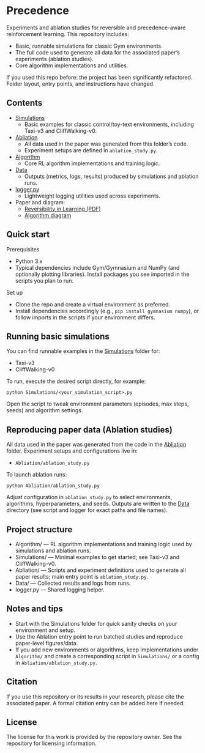 # Precedence

Experiments and ablation studies for reversible and precedence-aware reinforcement learning. This repository includes:
- Basic, runnable simulations for classic Gym environments.
- The full code used to generate all data for the associated paper’s experiments (ablation studies).
- Core algorithm implementations and utilities.

If you used this repo before: the project has been significantly refactored. Folder layout, entry points, and instructions have changed.

## Contents

- [Simulations](https://github.com/AndreyShor/Precedence/tree/main/Simulations)
  - Basic examples for classic control/toy-text environments, including Taxi-v3 and CliffWalking-v0.
- [Abliation](https://github.com/AndreyShor/Precedence/tree/main/Abliation)
  - All data used in the paper was generated from this folder’s code.
  - Experiment setups are defined in `ablation_study.py`.
- [Algorithm](https://github.com/AndreyShor/Precedence/tree/main/Algorithm)
  - Core RL algorithm implementations and training logic.
- [Data](https://github.com/AndreyShor/Precedence/tree/main/Data)
  - Outputs (metrics, logs, results) produced by simulations and ablation runs.
- [logger.py](https://github.com/AndreyShor/Precedence/blob/main/logger.py)
  - Lightweight logging utilities used across experiments.
- Paper and diagram:
  - [Reversibility in Learning (PDF)](https://github.com/AndreyShor/Precedence/blob/main/Reversibility_in_Learning_FULL.pdf)
  - [Algorithm diagram](https://github.com/AndreyShor/Precedence/blob/main/reversible_algorithm_diagram.png)

## Quick start

Prerequisites
- Python 3.x
- Typical dependencies include Gym/Gymnasium and NumPy (and optionally plotting libraries). Install packages you see imported in the scripts you plan to run.

Set up
- Clone the repo and create a virtual environment as preferred.
- Install dependencies accordingly (e.g., `pip install gymnasium numpy`), or follow imports in the scripts if your environment differs.

## Running basic simulations

You can find runnable examples in the [Simulations](https://github.com/AndreyShor/Precedence/tree/main/Simulations) folder for:
- Taxi-v3
- CliffWalking-v0

To run, execute the desired script directly, for example:
```
python Simulations/<your_simulation_script>.py
```
Open the script to tweak environment parameters (episodes, max steps, seeds) and algorithm settings.

## Reproducing paper data (Ablation studies)

All data used in the paper was generated from the code in the [Abliation](https://github.com/AndreyShor/Precedence/tree/main/Abliation) folder. Experiment setups and configurations live in:
- `Abliation/ablation_study.py`

To launch ablation runs:
```
python Abliation/ablation_study.py
```
Adjust configuration in `ablation_study.py` to select environments, algorithms, hyperparameters, and seeds. Outputs are written to the [Data](https://github.com/AndreyShor/Precedence/tree/main/Data) directory (see script and logger for exact paths and file names).

## Project structure

- Algorithm/ — RL algorithm implementations and training logic used by simulations and ablation runs.
- Simulations/ — Minimal examples to get started; see Taxi-v3 and CliffWalking-v0.
- Abliation/ — Scripts and experiment definitions used to generate all paper results; main entry point is `ablation_study.py`.
- Data/ — Collected results and logs from runs.
- logger.py — Shared logging helper.

## Notes and tips

- Start with the Simulations folder for quick sanity checks on your environment and setup.
- Use the Ablation entry point to run batched studies and reproduce paper-level figures/data.
- If you add new environments or algorithms, keep implementations under `Algorithm/` and create a corresponding script in `Simulations/` or a config in `Abliation/ablation_study.py`.

## Citation

If you use this repository or its results in your research, please cite the associated paper. A formal citation entry can be added here if needed.

## License

The license for this work is provided by the repository owner. See the repository for licensing information.